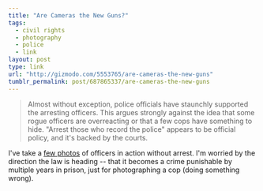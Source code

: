 ```yaml
---
title: "Are Cameras the New Guns?"
tags:
  - civil rights
  - photography
  - police
  - link
layout: post
type: link
url: "http://gizmodo.com/5553765/are-cameras-the-new-guns"
tumblr_permalink: post/687865337/are-cameras-the-new-guns
---
```


>Almost without exception, police officials have staunchly supported the arresting officers. This argues strongly against the idea that some rogue officers are overreacting or that a few cops have something to hide. "Arrest those who record the police" appears to be official policy, and it's backed by the courts.

I've take a [few photos](http://www.flickr.com/photos/zpao/sets/72157613241445785/) of officers in action without arrest. I'm worried by the direction the law is heading -- that it becomes a crime punishable by multiple years in prison, just for photographing a cop (doing something wrong).
